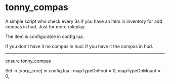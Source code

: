 # tonny_compas

A simple script who check every 3s if you have an item in inventory for add compas in hud. Just for more roleplay.

The item is configurable in config.lua.

If you don't have it no compas in hud. 
If you have it the compas in hud.

-----------------------------
ensure tonny_compas

Set in [vorp_core] in config.lua :
mapTypeOnFoot            = 0,
mapTypeOnMount           = 0,